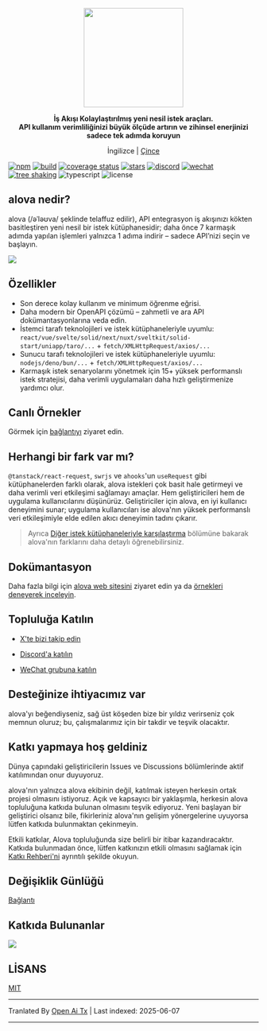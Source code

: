 <p align="center">
<img width="200px" src="https://alova.js.org/img/logo-text-vertical.svg" />
</p>

<p align="center"><b>İş Akışı Kolaylaştırılmış yeni nesil istek araçları.<br />API kullanım verimliliğinizi büyük ölçüde artırın ve zihinsel enerjinizi sadece tek adımda koruyun</b></p>

<p align="center">İngilizce | <a href="https://raw.githubusercontent.com/alovajs/alova/main/README.zh-CN.md">Çince</a></p>

[![npm](https://img.shields.io/npm/v/alova)](https://www.npmjs.com/package/alova)
[![build](https://github.com/alovajs/alova/actions/workflows/release.yml/badge.svg?branch=main)](https://github.com/alovajs/alova/actions/workflows/release.yml)
[![coverage status](https://coveralls.io/repos/github/alovajs/alova/badge.svg?branch=main)](https://coveralls.io/github/alovajs/alova?branch=main)
[![stars](https://img.shields.io/github/stars/alovajs/alova?style=social)](https://github.com/alovajs/alova)
[![discord](https://img.shields.io/badge/chat-Discord-515ff1)](https://discord.gg/S47QGJgkVb)
[![wechat](https://img.shields.io/badge/chat_with_CH-Wechat-07c160)](https://alova.js.org/img/wechat_qrcode.jpg)
[![tree shaking](https://badgen.net/bundlephobia/tree-shaking/alova)](https://bundlephobia.com/package/alova)
![typescript](https://badgen.net/badge/icon/typescript?icon=typescript&label)
![license](https://img.shields.io/badge/license-MIT-blue.svg)

## alova nedir?

alova (/əˈləʊva/ şeklinde telaffuz edilir), API entegrasyon iş akışınızı kökten basitleştiren yeni nesil bir istek kütüphanesidir; daha önce 7 karmaşık adımda yapılan işlemleri yalnızca 1 adıma indirir – sadece API’nizi seçin ve başlayın.

![](https://alova.js.org/img/overview_flow_en.png)

## Özellikler

- Son derece kolay kullanım ve minimum öğrenme eğrisi.
- Daha modern bir OpenAPI çözümü – zahmetli ve ara API dokümantasyonlarına veda edin.
- İstemci tarafı teknolojileri ve istek kütüphaneleriyle uyumlu: `react/vue/svelte/solid/next/nuxt/sveltkit/solid-start/uniapp/taro/...` + `fetch/XMLHttpRequest/axios/...`
- Sunucu tarafı teknolojileri ve istek kütüphaneleriyle uyumlu: `nodejs/deno/bun/...` + `fetch/XMLHttpRequest/axios/...`
- Karmaşık istek senaryolarını yönetmek için 15+ yüksek performanslı istek stratejisi, daha verimli uygulamaları daha hızlı geliştirmenize yardımcı olur.

## Canlı Örnekler

Görmek için [bağlantıyı](https://alova.js.org/examples) ziyaret edin.

## Herhangi bir fark var mı?

`@tanstack/react-request`, `swrjs` ve `ahooks`'un `useRequest` gibi kütüphanelerden farklı olarak, alova istekleri çok basit hale getirmeyi ve daha verimli veri etkileşimi sağlamayı amaçlar. Hem geliştiricileri hem de uygulama kullanıcılarını düşünürüz. Geliştiriciler için alova, en iyi kullanıcı deneyimini sunar; uygulama kullanıcıları ise alova'nın yüksek performanslı veri etkileşimiyle elde edilen akıcı deneyimin tadını çıkarır.

> Ayrıca [Diğer istek kütüphaneleriyle karşılaştırma](https://alova.js.org/about/comparison) bölümüne bakarak alova'nın farklarını daha detaylı öğrenebilirsiniz.

## Dokümantasyon

Daha fazla bilgi için [alova web sitesini](https://alova.js.org) ziyaret edin ya da [örnekleri deneyerek inceleyin](https://alova.js.org/category/examples).

## Topluluğa Katılın

- [X'te bizi takip edin](https://x.com/alovajs)

- [Discord'a katılın](https://discord.gg/S47QGJgkVb)

- [WeChat grubuna katılın](https://alova.js.org/img/wechat_qrcode.jpg)

## Desteğinize ihtiyacımız var

alova'yı beğendiyseniz, sağ üst köşeden bize bir yıldız verirseniz çok memnun oluruz; bu, çalışmalarımız için bir takdir ve teşvik olacaktır.

## Katkı yapmaya hoş geldiniz

Dünya çapındaki geliştiricilerin Issues ve Discussions bölümlerinde aktif katılımından onur duyuyoruz.

alova'nın yalnızca alova ekibinin değil, katılmak isteyen herkesin ortak projesi olmasını istiyoruz. Açık ve kapsayıcı bir yaklaşımla, herkesin alova topluluğuna katkıda bulunan olmasını teşvik ediyoruz. Yeni başlayan bir geliştirici olsanız bile, fikirleriniz alova'nın gelişim yönergelerine uyuyorsa lütfen katkıda bulunmaktan çekinmeyin.

Etkili katkılar, Alova topluluğunda size belirli bir itibar kazandıracaktır. Katkıda bulunmadan önce, lütfen katkınızın etkili olmasını sağlamak için [Katkı Rehberi'ni](https://raw.githubusercontent.com/alovajs/alova/main/CONTRIBUTING.zh-CN.md) ayrıntılı şekilde okuyun.

## Değişiklik Günlüğü

[Bağlantı](https://github.com/alovajs/alova/releases)

## Katkıda Bulunanlar

<a href="https://github.com/alovajs/alova/graphs/contributors">
<img src="https://contrib.rocks/image?repo=alovajs/alova&max=30&columns=10" />
</a>

## LİSANS

[MIT](https://en.wikipedia.org/wiki/MIT_License)


---

Tranlated By [Open Ai Tx](https://github.com/OpenAiTx/OpenAiTx) | Last indexed: 2025-06-07

---